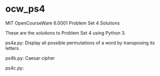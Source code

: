 # ocw_ps4
MIT OpenCourseWare 6.0001 Problem Set 4 Solutions

These are the solutions to Problem Set 4 using Python 3.

ps4a.py: Display all possible permutations of a word by transposing its letters.  

ps4b.py: Caesar cipher 

ps4c.py: 

